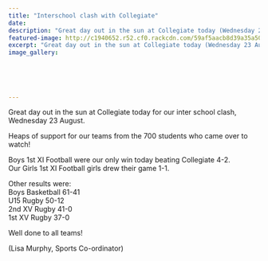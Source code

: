 ```yaml
---
title: "Interschool clash with Collegiate"
date: 
description: "Great day out in the sun at Collegiate today (Wednesday 23 August) for our inter school clash..."
featured-image: http://c1940652.r52.cf0.rackcdn.com/59af5aacb8d39a35a50007b1/good2.340.jpg
excerpt: "Great day out in the sun at Collegiate today (Wednesday 23 August) for our inter school clash."
image_gallery:
    
    
    
    
    
---
```


<p><span>Great day out in the sun at Collegiate today for our inter school clash, Wednesday 23 August.&nbsp;</span></p>
<p><span>Heaps of support for our teams from the 700 students who came over to watch!&nbsp;</span></p>
<p><span>Boys 1st XI Football were our only win today beating Collegiate 4-2. <br />Our Girls 1st XI Football girls drew their game 1-1.</span></p>
<p><span>Other results were:</span><br /><span>Boys Basketball 61-41&nbsp;</span><span class="text_exposed_show"><br />U15 Rugby 50-12<br />2nd XV Rugby 41-0<br />1st XV Rugby 37-0&nbsp;<br /></span></p>
<p><span class="text_exposed_show">Well done to all teams!</span></p>
<p><span class="text_exposed_show">(Lisa Murphy, Sports Co-ordinator)</span></p>

